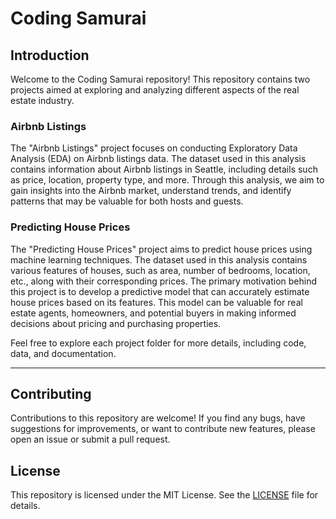 # Coding Samurai

## Introduction

Welcome to the Coding Samurai repository! This repository contains two projects aimed at exploring and analyzing different aspects of the real estate industry.

### Airbnb Listings

The "Airbnb Listings" project focuses on conducting Exploratory Data Analysis (EDA) on Airbnb listings data. The dataset used in this analysis contains information about Airbnb listings in Seattle, including details such as price, location, property type, and more. Through this analysis, we aim to gain insights into the Airbnb market, understand trends, and identify patterns that may be valuable for both hosts and guests.

### Predicting House Prices

The "Predicting House Prices" project aims to predict house prices using machine learning techniques. The dataset used in this analysis contains various features of houses, such as area, number of bedrooms, location, etc., along with their corresponding prices. The primary motivation behind this project is to develop a predictive model that can accurately estimate house prices based on its features. This model can be valuable for real estate agents, homeowners, and potential buyers in making informed decisions about pricing and purchasing properties.

Feel free to explore each project folder for more details, including code, data, and documentation.

---

## Contributing

Contributions to this repository are welcome! If you find any bugs, have suggestions for improvements, or want to contribute new features, please open an issue or submit a pull request.

## License

This repository is licensed under the MIT License. See the [LICENSE](LICENSE) file for details.
